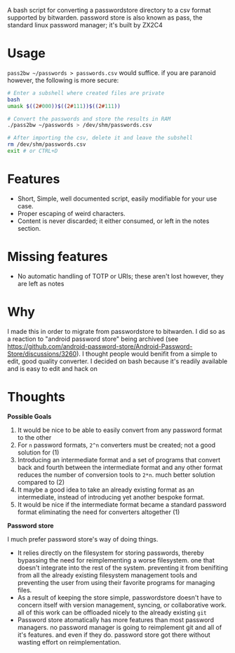 A bash script for converting a passwordstore directory to a csv format supported by bitwarden. password store is also known as pass, the standard linux password manager; it's built by ZX2C4

# Usage

`pass2bw ~/passwords > passwords.csv` would suffice.
if you are paranoid however, the following is more secure:
```sh
# Enter a subshell where created files are private
bash
umask $((2#000))$((2#111))$((2#111))

# Convert the passwords and store the results in RAM
./pass2bw ~/passwords > /dev/shm/passwords.csv

# After importing the csv, delete it and leave the subshell
rm /dev/shm/passwords.csv
exit # or CTRL+D
```
# Features

- Short, Simple, well documented script, easily modifiable for your use case.
- Proper escaping of weird characters.
- Content is never discarded; it either consumed, or left in the notes section.


# Missing features

- No automatic handling of TOTP or URIs; these aren't lost however, they are left as notes

# Why

I made this in order to migrate from passwordstore to bitwarden. I did so as a reaction to "android password store" being archived (see https://github.com/android-password-store/Android-Password-Store/discussions/3260). I thought people would benifit from a simple to edit, good quality converter. I decided on bash because it's readily available and is easy to edit and hack on

# Thoughts

**Possible Goals**
1. It would be nice to be able to easily convert from any password format to the other
2. For `n` password formats, `2^n` converters must be created; not a good solution for (1)
3. Introducing an intermediate format and a set of programs that convert back and fourth between the intermediate format and any other format reduces the number of conversion tools to `2*n`. much better solution compared to (2)
4. It maybe a good idea to take an already existing format as an intermediate, instead of introducing yet another bespoke format.
5. It would be nice if the intermediate format became a standard password format eliminating the need for converters altogether (1)

**Password store**

I much prefer password store's way of doing things.
- It relies directly on the filesystem for storing passwords, thereby bypassing the need for reimplementing a worse filesystem. one that doesn't integrate into the rest of the system. preventing it from benifiting from all the already existing filesystem management tools and preventing the user from using their favorite programs for managing files. 
- As a result of keeping the store simple, passwordstore doesn't have to concern itself with version management, syncing, or collaborative work. all of this work can be offloaded nicely to the already existing `git`
- Password store atomatically has more features than most password managers. no password manager is going to reimplement git and all of it's features. and even if they do. password store got there without wasting effort on reimplementation.
